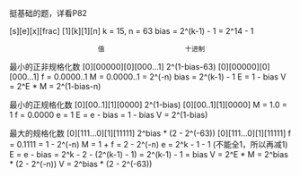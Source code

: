 挺基础的题，详看P82

[s][e][x][frac]
[1][k][1][n]
k = 15, n = 63
bias = 2^(k-1) - 1 = 2^14 - 1

                          值                    十进制
最小的正非规格化数   [0][00000][0][000...1]    2^(1-bias-63)
    [0][00000][0][000...1]
    f = 0.0000..1
    M = 0.0000..1 = 2^(-n)
    bias = 2^(k-1) - 1
    E = 1 - bias
    V = 2^E * M = 2^(1-bias-n)

最小的正规格化数    [0][00..1][1][0000]         2^(1-bias)
    [0][00..1][1][0000]
    M = 1.0 = 1
    f = 0.0000
    e = 1
    E = e - bias = 1 - bias
    V = 2^(1-bias)

最大的规格化数     [0][111...0][1][11111]    2^bias * (2 - 2^(-63))
    [0][111...0][1][11111]
    f = 0.1111 = 1 - 2^(-n)
    M = 1 + f = 2 - 2^(-n)
    e = 2^k - 1 - 1 (不能全1，所以再减1)
    E = e - bias = 2^k - 2 - (2^(k-1) - 1)
      = 2^(k-1) - 1 = bias
    V = 2^E * M = 2^bias * (2 - 2^(-n))
    V = 2^bias * (2 - 2^(-63))